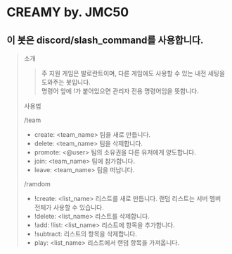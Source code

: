 # CREAMY by. JMC50

## 이 봇은 discord/slash_command를 사용합니다.

> 소개
>
> > 주 지원 게임은 발로란트이며, 다른 게임에도 사용할 수 있는 내전 세팅을 도와주는 봇입니다.<br>
> > 명령어 앞에 !가 붙어있으면 관리자 전용 명령어임을 뜻합니다.
>
> 사용법
>
> /team 
> * create: <team_name> 팀을 새로 만듭니다.
> * delete: <team_name> 팀을 삭제합니다.
> * promote: <@user> 팀의 소유권을 다른 유저에게 양도합니다.
> * join: <team_name> 팀에 참가합니다.
> * leave: <team_name> 팀을 떠납니다.
> 
> /ramdom
> * !create: <list_name> 리스트를 새로 만듭니다. 랜덤 리스트는 서버 멤버 전체가 사용할 수 있습니다.
> * !delete: <list_name> 리스트를 삭제합니다.
> * !add: <txt> !list: <list_name> 리스트에 항목을 추가합니다.
> * !subtract: <txt> 리스트의 항목을 삭제합니다.
> * play: <list_name> 리스트에서 랜덤 항목을 가져옵니다.
